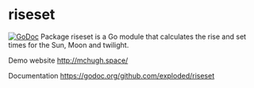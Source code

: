 # riseset
[![GoDoc](https://godoc.org/github.com/exploded/riseset?status.svg)](https://godoc.org/github.com/exploded/riseset)
Package riseset is a Go module that calculates the rise and set times for the Sun, Moon and twilight.

Demo website http://mchugh.space/

Documentation https://godoc.org/github.com/exploded/riseset
